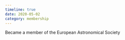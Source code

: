 ```yaml
---
timeline: true
date: 2020-05-02
category: membership
---
```


Became a member of the European Astronomical Society
